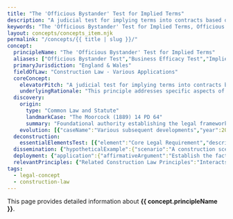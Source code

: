 ```yaml
---
title: "The 'Officious Bystander' Test for Implied Terms"
description: "A judicial test for implying terms into contracts based on whether an officious bystander would say the term was obviously intended by both parties."
keywords: "The 'Officious Bystander' Test for Implied Terms, Officious Bystander Test, Business Efficacy Test, Implied Terms Test, Necessity Test, Construction Law - Various Applications, England & Wales, construction law, legal concept"
layout: concepts/concepts_item.njk
permalink: "/concepts/{{ title | slug }}/"
concept:
  principleName: "The 'Officious Bystander' Test for Implied Terms"
  aliases: ["Officious Bystander Test","Business Efficacy Test","Implied Terms Test","Necessity Test"]
  primaryJurisdiction: "England & Wales"
  fieldOfLaw: "Construction Law - Various Applications"
  coreConcept:
    elevatorPitch: "A judicial test for implying terms into contracts based on whether an officious bystander would say the term was obviously intended by both parties."
    underlyingRationale: "This principle addresses specific aspects of construction law relationships and liabilities, providing structured legal framework for the 'officious bystander' test for implied terms issues."
  discovery:
    origin:
      type: "Common Law and Statute"
      landmarkCase: "The Moorcock (1889) 14 PD 64"
      summary: "Foundational authority establishing the legal framework for the 'officious bystander' test for implied terms in construction and commercial law contexts."
    evolution: [{"caseName":"Various subsequent developments","year":2000,"contribution":"Continued judicial and legislative refinement of the principle's application and scope in modern construction law."}]
  deconstruction:
    essentialElementsTest: [{"element":"Core Legal Requirement","description":"The fundamental requirement that must be established to successfully apply the 'officious bystander' test for implied terms in construction law contexts."},{"element":"Factual Foundation","description":"The specific factual circumstances that must exist to trigger application of this legal principle."},{"element":"Legal Consequence Test","description":"The test for determining when the principle's legal consequences should apply to the particular circumstances."}]
  dissemination: {"hypotheticalExample":{"scenario":"A construction scenario where the 'officious bystander' test for implied terms becomes relevant to resolving disputes between contracting parties.","outcome":"Application of the 'officious bystander' test for implied terms principles would determine the legal rights and obligations of the parties involved."},"audienceAdaptation":{"forClient":"This principle affects your construction project by governing the 'officious bystander' test for implied terms issues. Understanding its application helps manage risk and legal exposure.","forLawyer":"Legal analysis of the 'officious bystander' test for implied terms requires careful consideration of precedent, statutory framework, and specific factual matrix of each case."}}
  deployment: {"application":{"affirmativeArgument":"Establish the factual and legal requirements for the 'officious bystander' test for implied terms and demonstrate their application to the specific circumstances.","defensiveArgument":"Challenge the applicability of the 'officious bystander' test for implied terms by disputing facts, legal interpretation, or availability of alternative legal approaches."},"legalConsequence":"If successfully applied, creates specific legal rights and obligations under the 'officious bystander' test for implied terms framework."}
  relevantPrinciples: {"Related Construction Law Principles":"Interacts with other construction law doctrines depending on specific context and application of the 'officious bystander' test for implied terms"}
tags: 
  - legal-concept
  - construction-law
---
```


This page provides detailed information about **{{ concept.principleName }}**.
